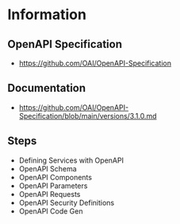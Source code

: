 # Information 

## OpenAPI Specification

- https://github.com/OAI/OpenAPI-Specification

## Documentation

- https://github.com/OAI/OpenAPI-Specification/blob/main/versions/3.1.0.md

## Steps

- Defining Services with OpenAPI
- OpenAPI Schema
- OpenAPI Components
- OpenAPI Parameters
- OpenAPI Requests
- OpenAPI Security Definitions
- OpenAPI Code Gen